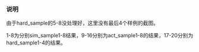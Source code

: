 ### 说明

由于hard_sample的5-8没处理好，这里没有最后4个样例的截图。

1-8为分别sim_sample1-8结果，9-16分别为act_sample1-8的结果，17-20分别为hard_sample1-4的结果。